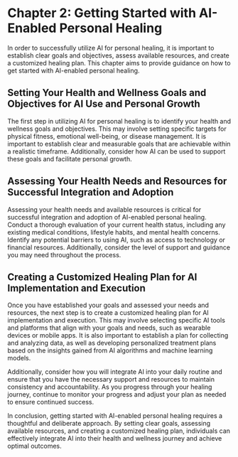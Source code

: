 Chapter 2: Getting Started with AI-Enabled Personal Healing
===========================================================

In order to successfully utilize AI for personal healing, it is important to establish clear goals and objectives, assess available resources, and create a customized healing plan. This chapter aims to provide guidance on how to get started with AI-enabled personal healing.

Setting Your Health and Wellness Goals and Objectives for AI Use and Personal Growth
------------------------------------------------------------------------------------

The first step in utilizing AI for personal healing is to identify your health and wellness goals and objectives. This may involve setting specific targets for physical fitness, emotional well-being, or disease management. It is important to establish clear and measurable goals that are achievable within a realistic timeframe. Additionally, consider how AI can be used to support these goals and facilitate personal growth.

Assessing Your Health Needs and Resources for Successful Integration and Adoption
---------------------------------------------------------------------------------

Assessing your health needs and available resources is critical for successful integration and adoption of AI-enabled personal healing. Conduct a thorough evaluation of your current health status, including any existing medical conditions, lifestyle habits, and mental health concerns. Identify any potential barriers to using AI, such as access to technology or financial resources. Additionally, consider the level of support and guidance you may need throughout the process.

Creating a Customized Healing Plan for AI Implementation and Execution
----------------------------------------------------------------------

Once you have established your goals and assessed your needs and resources, the next step is to create a customized healing plan for AI implementation and execution. This may involve selecting specific AI tools and platforms that align with your goals and needs, such as wearable devices or mobile apps. It is also important to establish a plan for collecting and analyzing data, as well as developing personalized treatment plans based on the insights gained from AI algorithms and machine learning models.

Additionally, consider how you will integrate AI into your daily routine and ensure that you have the necessary support and resources to maintain consistency and accountability. As you progress through your healing journey, continue to monitor your progress and adjust your plan as needed to ensure continued success.

In conclusion, getting started with AI-enabled personal healing requires a thoughtful and deliberate approach. By setting clear goals, assessing available resources, and creating a customized healing plan, individuals can effectively integrate AI into their health and wellness journey and achieve optimal outcomes.


